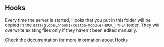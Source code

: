 ## Hooks

Every time the server is started, Hooks that you put in this folder will be copied in the `data/global/hooks/custom-module/HOOK_TYPE/` folder.
They will overwrite existing files only if they haven't been edited manually.

Check the documentation for more information about [Hooks](https://botpress.com/docs/build/code#hooks)
